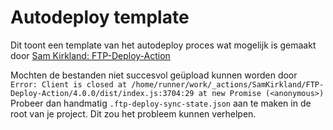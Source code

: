 # Autodeploy template
Dit toont een template van het autodeploy proces wat mogelijk is gemaakt door [Sam Kirkland: FTP-Deploy-Action](https://github.com/SamKirkland/FTP-Deploy-Action/tree/4.0.0/)

Mochten de bestanden niet succesvol geüpload kunnen worden door 
`Error: Client is closed
    at /home/runner/work/_actions/SamKirkland/FTP-Deploy-Action/4.0.0/dist/index.js:3704:29
    at new Promise (<anonymous>)`
Probeer dan handmatig `.ftp-deploy-sync-state.json` aan te maken in de root van je project. Dit zou het probleem kunnen verhelpen.
